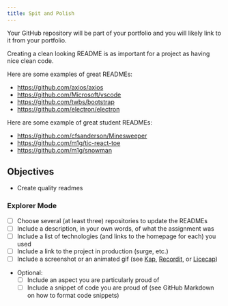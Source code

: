 ```yaml
---
title: Spit and Polish
---
```


Your GitHub repository will be part of your portfolio and you will likely link to it from your portfolio.

Creating a clean looking README is as important for a project as having nice clean code.

Here are some examples of great READMEs:

- https://github.com/axios/axios
- https://github.com/Microsoft/vscode
- https://github.com/twbs/bootstrap
- https://github.com/electron/electron

Here are some example of great student READMEs:

- https://github.com/cfsanderson/Minesweeper
- https://github.com/m1g/tic-react-toe
- https://github.com/m1g/snowman

## Objectives

- Create quality readmes

### Explorer Mode

- [ ] Choose several (at least three) repositories to update the READMEs
- [ ] Include a description, in your own words, of what the assignment was
- [ ] Include a list of technologies (and links to the homepage for each) you used
- [ ] Include a link to the project in production (surge, etc.)
- [ ] Include a screenshot or an animated gif (see [Kap](https://github.com/wulkano/kap), [Recordit](http://recordit.co/), or [Licecap](https://www.cockos.com/licecap/))
- Optional:
  - [ ] Include an aspect you are particularly proud of
  - [ ] Include a snippet of code you are proud of (see GitHub Markdown on how to format code snippets)
